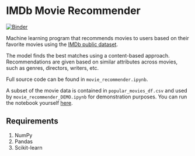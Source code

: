 # IMDb Movie Recommender
[![Binder](https://mybinder.org/badge_logo.svg)](https://mybinder.org/v2/gh/SamIAm10/IMDb-Movie-Recommender/HEAD?filepath=movie_recommender_DEMO.ipynb)

Machine learning program that recommends movies to users based on their favorite movies using the [IMDb public dataset](https://www.imdb.com/interfaces/).

The model finds the best matches using a content-based approach. Recommendations are given based on similar attributes across movies, such as genres, directors, writers, etc.

Full source code can be found in `movie_recommender.ipynb`.

A subset of the movie data is contained in `popular_movies_df.csv` and used by `movie_recommender_DEMO.ipynb` for demonstration purposes. You can run the notebook yourself [here](https://mybinder.org/v2/gh/SamIAm10/IMDb-Movie-Recommender/HEAD?filepath=movie_recommender_DEMO.ipynb).

## Requirements
1. NumPy
2. Pandas
3. Scikit-learn
